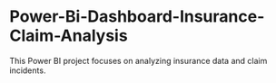 # Power-Bi-Dashboard-Insurance-Claim-Analysis
This Power BI project focuses on analyzing insurance data and claim incidents.
